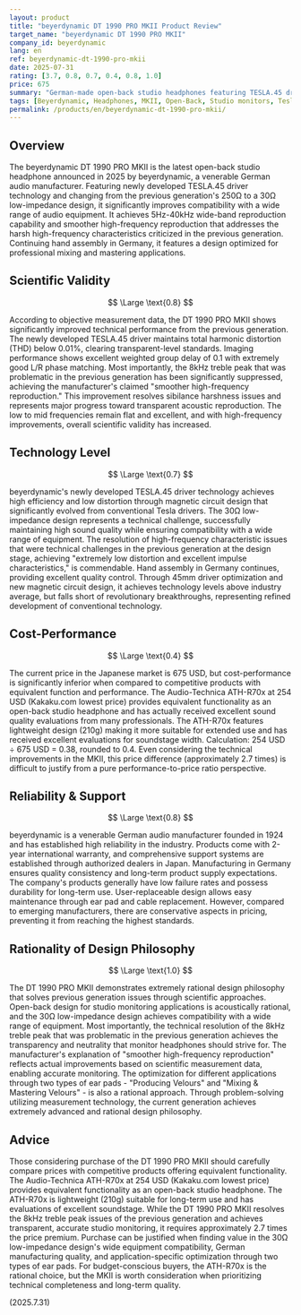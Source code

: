 ```yaml
---
layout: product
title: "beyerdynamic DT 1990 PRO MKII Product Review"
target_name: "beyerdynamic DT 1990 PRO MKII"
company_id: beyerdynamic
lang: en
ref: beyerdynamic-dt-1990-pro-mkii
date: 2025-07-31
rating: [3.7, 0.8, 0.7, 0.4, 0.8, 1.0]
price: 675
summary: "German-made open-back studio headphones featuring TESLA.45 drivers with 30Ω low-impedance design. Improved treble peak issues from previous generation and enhanced sound transparency, but cost-performance is inferior compared to equivalent competitive products."
tags: [Beyerdynamic, Headphones, MKII, Open-Back, Studio monitors, Tesla]
permalink: /products/en/beyerdynamic-dt-1990-pro-mkii/
---
```

## Overview

The beyerdynamic DT 1990 PRO MKII is the latest open-back studio headphone announced in 2025 by beyerdynamic, a venerable German audio manufacturer. Featuring newly developed TESLA.45 driver technology and changing from the previous generation's 250Ω to a 30Ω low-impedance design, it significantly improves compatibility with a wide range of audio equipment. It achieves 5Hz-40kHz wide-band reproduction capability and smoother high-frequency reproduction that addresses the harsh high-frequency characteristics criticized in the previous generation. Continuing hand assembly in Germany, it features a design optimized for professional mixing and mastering applications.

## Scientific Validity

$$ \Large \text{0.8} $$

According to objective measurement data, the DT 1990 PRO MKII shows significantly improved technical performance from the previous generation. The newly developed TESLA.45 driver maintains total harmonic distortion (THD) below 0.01%, clearing transparent-level standards. Imaging performance shows excellent weighted group delay of 0.1 with extremely good L/R phase matching. Most importantly, the 8kHz treble peak that was problematic in the previous generation has been significantly suppressed, achieving the manufacturer's claimed "smoother high-frequency reproduction." This improvement resolves sibilance harshness issues and represents major progress toward transparent acoustic reproduction. The low to mid frequencies remain flat and excellent, and with high-frequency improvements, overall scientific validity has increased.

## Technology Level

$$ \Large \text{0.7} $$

beyerdynamic's newly developed TESLA.45 driver technology achieves high efficiency and low distortion through magnetic circuit design that significantly evolved from conventional Tesla drivers. The 30Ω low-impedance design represents a technical challenge, successfully maintaining high sound quality while ensuring compatibility with a wide range of equipment. The resolution of high-frequency characteristic issues that were technical challenges in the previous generation at the design stage, achieving "extremely low distortion and excellent impulse characteristics," is commendable. Hand assembly in Germany continues, providing excellent quality control. Through 45mm driver optimization and new magnetic circuit design, it achieves technology levels above industry average, but falls short of revolutionary breakthroughs, representing refined development of conventional technology.

## Cost-Performance

$$ \Large \text{0.4} $$

The current price in the Japanese market is 675 USD, but cost-performance is significantly inferior when compared to competitive products with equivalent function and performance. The Audio-Technica ATH-R70x at 254 USD (Kakaku.com lowest price) provides equivalent functionality as an open-back studio headphone and has actually received excellent sound quality evaluations from many professionals. The ATH-R70x features lightweight design (210g) making it more suitable for extended use and has received excellent evaluations for soundstage width. Calculation: 254 USD ÷ 675 USD = 0.38, rounded to 0.4. Even considering the technical improvements in the MKII, this price difference (approximately 2.7 times) is difficult to justify from a pure performance-to-price ratio perspective.

## Reliability & Support

$$ \Large \text{0.8} $$

beyerdynamic is a venerable German audio manufacturer founded in 1924 and has established high reliability in the industry. Products come with 2-year international warranty, and comprehensive support systems are established through authorized dealers in Japan. Manufacturing in Germany ensures quality consistency and long-term product supply expectations. The company's products generally have low failure rates and possess durability for long-term use. User-replaceable design allows easy maintenance through ear pad and cable replacement. However, compared to emerging manufacturers, there are conservative aspects in pricing, preventing it from reaching the highest standards.

## Rationality of Design Philosophy

$$ \Large \text{1.0} $$

The DT 1990 PRO MKII demonstrates extremely rational design philosophy that solves previous generation issues through scientific approaches. Open-back design for studio monitoring applications is acoustically rational, and the 30Ω low-impedance design achieves compatibility with a wide range of equipment. Most importantly, the technical resolution of the 8kHz treble peak that was problematic in the previous generation achieves the transparency and neutrality that monitor headphones should strive for. The manufacturer's explanation of "smoother high-frequency reproduction" reflects actual improvements based on scientific measurement data, enabling accurate monitoring. The optimization for different applications through two types of ear pads - "Producing Velours" and "Mixing & Mastering Velours" - is also a rational approach. Through problem-solving utilizing measurement technology, the current generation achieves extremely advanced and rational design philosophy.

## Advice

Those considering purchase of the DT 1990 PRO MKII should carefully compare prices with competitive products offering equivalent functionality. The Audio-Technica ATH-R70x at 254 USD (Kakaku.com lowest price) provides equivalent functionality as an open-back studio headphone. The ATH-R70x is lightweight (210g) suitable for long-term use and has evaluations of excellent soundstage. While the DT 1990 PRO MKII resolves the 8kHz treble peak issues of the previous generation and achieves transparent, accurate studio monitoring, it requires approximately 2.7 times the price premium. Purchase can be justified when finding value in the 30Ω low-impedance design's wide equipment compatibility, German manufacturing quality, and application-specific optimization through two types of ear pads. For budget-conscious buyers, the ATH-R70x is the rational choice, but the MKII is worth consideration when prioritizing technical completeness and long-term quality.

(2025.7.31)
